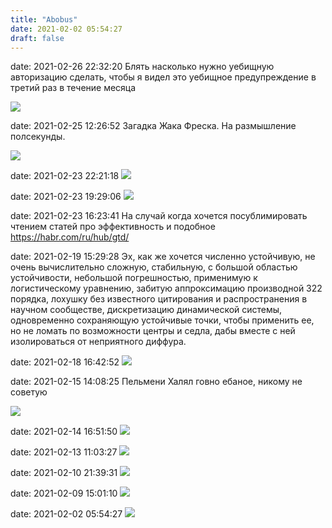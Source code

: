 ```yaml
---
title: "Abobus"
date: 2021-02-02 05:54:27
draft: false
---
```


date: 2021-02-26 22:32:20
Блять насколько нужно уебищную авторизацию сделать, чтобы я видел это уебищное предупреждение в третий раз в течение месяца

![](/img/vk/Qi2tLhwkoCU.jpg)

date: 2021-02-25 12:26:52
Загадка Жака Фреска. На размышление полсекунды.

![](/img/vk/L7Jg1hM7JqU.jpg)

date: 2021-02-23 22:21:18
![](/img/vk/K_SpMfDR5Oc.jpg)

date: 2021-02-23 19:29:06
![](/img/vk/wZIKhE_EUgk.jpg)

date: 2021-02-23 16:23:41
На случай когда хочется посублимировать чтением статей про эффективность и подобное
https://habr.com/ru/hub/gtd/

date: 2021-02-19 15:29:28
Эх, как же хочется численно устойчивую, не очень вычислительно сложную, стабильную, с большой областью устойчивости, небольшой погрешностью, применимую к логистическому уравнению, забитую аппроксимацию производной 322 порядка, лохушку без известного цитирования и распространения в научном сообществе, дискретизацию динамической системы, одновременно сохраняющую устойчивые точки, чтобы применить ее, но не ломать по возможности центры и седла, дабы вместе с ней изолироваться от неприятного диффура.

date: 2021-02-18 16:42:52
![](/img/vk/CXoIhDlp8cs.jpg)

date: 2021-02-15 14:08:25
Пельмени Халял говно ебаное, никому не советую

![](/img/vk/jDdHaZ15woQ.jpg)

date: 2021-02-14 16:51:50
![](/img/vk/JmTsfUN8F_w.jpg)

date: 2021-02-13 11:03:27
![](/img/vk/RyQkSeylV38.jpg)

date: 2021-02-10 21:39:31
![](/img/vk/oKyrndVZY08.jpg)

date: 2021-02-09 15:01:10
![](/img/vk/4JDPFmgSnPA.jpg)

date: 2021-02-02 05:54:27
![](/img/vk/rpoZUdUcb5Y.jpg)
